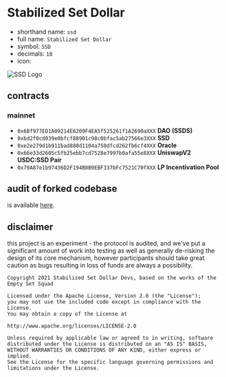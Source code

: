 # Stabilized Set Dollar

- shorthand name: `ssd`
- full name: `Stabilized Set Dollar`
- symbol: `SSD`
- decimals: `18`
- icon:

![SSD Logo](https://stabilizedset.finance/hero.png)

## contracts
### mainnet
- `0x6Bf977ED1A09214E6209F4EA5f525261f1A2690aXXX` **DAO (SSDS)**
- `0xbd2f0cd039e0bfcf88901c98c0bfac5ab27566e3XXX` **SSD**
- `0xe2e279d1b911bad880d1104a750dfcd262fb6cf4XXX` **Oracle**
- `0x66e33d2605c5fb25ebb7cd7528e7997b0afa55e8XXX` **UniswapV2 USDC:SSD Pair**
- `0x70A87e1b97436D2F194B8B9EBF337bFc7521C70fXXX` **LP Incentivation Pool**

## audit of forked codebase

is available [here](https://github.com/https://github.com/stabilizedset/ssd-protocol/blob/master/audit/REP-Dollar-06-11-20.pdf).

## disclaimer
this project is an experiment - the protocol is audited, and we've put a significant amount of work into testing as well as generally de-risking the design of its core mechanism, however participants should take great caution as bugs resulting in loss of funds are always a possibility.

```
Copyright 2021 Stabilized Set Dollar Devs, based on the works of the Empty Set Squad

Licensed under the Apache License, Version 2.0 (the "License");
you may not use the included code except in compliance with the License.
You may obtain a copy of the License at

http://www.apache.org/licenses/LICENSE-2.0

Unless required by applicable law or agreed to in writing, software
distributed under the License is distributed on an "AS IS" BASIS,
WITHOUT WARRANTIES OR CONDITIONS OF ANY KIND, either express or implied.
See the License for the specific language governing permissions and
limitations under the License.
```